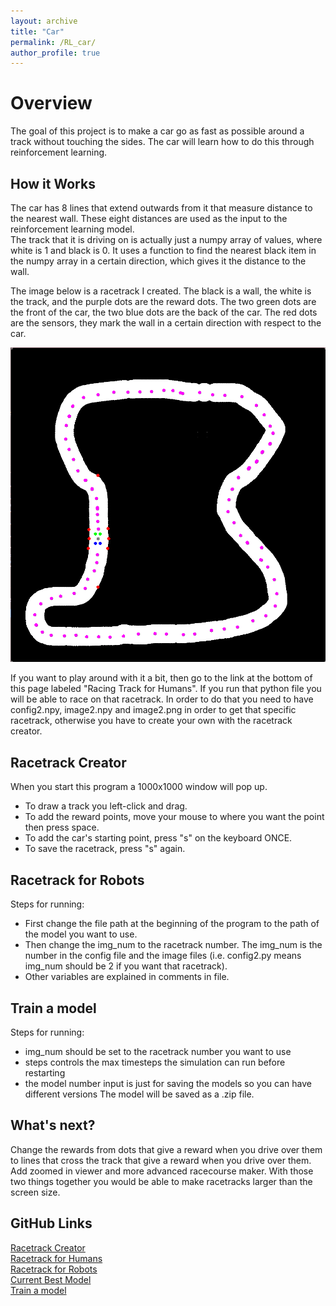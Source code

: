 ```yaml
---
layout: archive
title: "Car"
permalink: /RL_car/
author_profile: true
---
```


Overview
======
The goal of this project is to make a car go as fast as possible around a track without touching the sides. The car will learn how to do this through reinforcement learning.

How it Works
-----
The car has 8 lines that extend outwards from it that measure distance to the nearest wall. These eight distances are used as the input to the reinforcement learning model.  
The track that it is driving on is actually just a numpy array of values, where white is 1 and black is 0. It uses a function to find the nearest black item in the numpy array in a certain direction, which gives it the distance to the wall.  

The image below is a racetrack I created. The black is a wall, the white is the track, and the purple dots are the reward dots. The two green dots are the front of the car, the two blue dots are the back of the car. The red dots are the sensors, they mark the wall in a certain direction with respect to the car.  

![Image of a racetrack.](https://github.com/EndeavoringOrb/EndeavoringOrb.github.io/blob/main/files/racetrack.png?raw=true)  

If you want to play around with it a bit, then go to the link at the bottom of this page labeled "Racing Track for Humans". If you run that python file you will be able to race on that racetrack. In order to do that you need to have config2.npy, image2.npy and image2.png in order to get that specific racetrack, otherwise you have to create your own with the racetrack creator.  

Racetrack Creator
-----
When you start this program a 1000x1000 window will pop up.  
- To draw a track you left-click and drag.  
- To add the reward points, move your mouse to where you want the point then press space.  
- To add the car's starting point, press "s" on the keyboard ONCE.  
- To save the racetrack, press "s" again.  

Racetrack for Robots
-----
Steps for running:  
- First change the file path at the beginning of the program to the path of the model you want to use.
- Then change the img_num to the racetrack number. The img_num is the number in the config file and the image files (i.e. config2.py means img_num should be 2 if you want that racetrack).
- Other variables are explained in comments in file.

Train a model
-----
Steps for running:
- img_num should be set to the racetrack number you want to use
- steps controls the max timesteps the simulation can run before restarting
- the model number input is just for saving the models so you can have different versions
The model will be saved as a .zip file.

What's next?
-----
Change the rewards from dots that give a reward when you drive over them to lines that cross the track that give a reward when you drive over them.  
Add zoomed in viewer and more advanced racecourse maker. With those two things together you would be able to make racetracks larger than the screen size.  

GitHub Links
-----
[Racetrack Creator](https://github.com/EndeavoringOrb/RL_car/blob/main/make_racecourse.py)  
[Racetrack for Humans](https://github.com/EndeavoringOrb/RL_car/blob/main/car_racing.py)  
[Racetrack for Robots](https://github.com/EndeavoringOrb/RL_car/blob/main/car_racing_test.py)  
[Current Best Model](https://github.com/EndeavoringOrb/RL_car/blob/main/ppo_model6/94208.zip)  
[Train a model](https://github.com/EndeavoringOrb/RL_car/blob/main/SB3train.py)